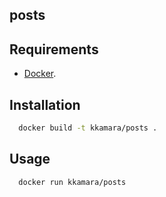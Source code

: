 ## posts



## Requirements

* [Docker](https://www.docker.com).

## Installation

```bash
  docker build -t kkamara/posts .
```

## Usage

```bash
  docker run kkamara/posts
```
